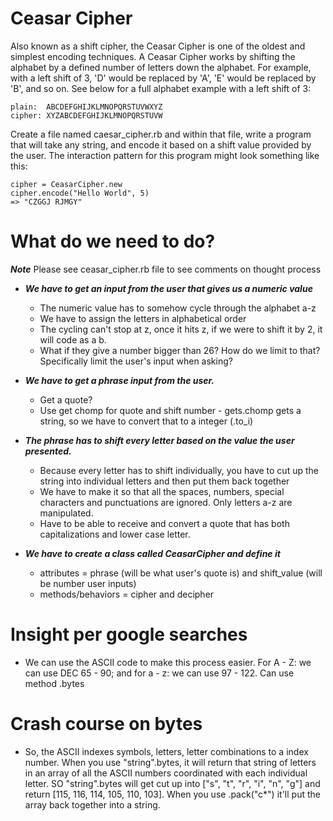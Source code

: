 # Ceasar Cipher

Also known as a shift cipher, the Ceasar Cipher is one of the oldest and simplest encoding techniques.  A Ceasar Cipher works by shifting the alphabet by a defined number of letters down the alphabet.  For example, with a left shift of 3, 'D' would be replaced by 'A', 'E' would be replaced by 'B', and so on.  See below for a full alphabet example with a left shift of 3:

```
plain:  ABCDEFGHIJKLMNOPQRSTUVWXYZ
cipher: XYZABCDEFGHIJKLMNOPQRSTUVW
```

Create a file named caesar_cipher.rb and within that file, write a program that will take any string, and encode it based on a shift value provided by the user.  The interaction pattern for this program might look something like this:

```
cipher = CeasarCipher.new
cipher.encode("Hello World", 5)
=> "CZGGJ RJMGY"
```

# What do we need to do?

***Note*** Please see ceasar_cipher.rb file to see comments on thought process

* ***We have to get an input from the user that gives us a numeric value***
  * The numeric value has to somehow cycle through the alphabet a-z
  * We have to assign the letters in alphabetical order
  * The cycling can't stop at z, once it hits z, if we were to shift it by 2, it will code as a b.
  * What if they give a number bigger than 26? How do we limit to that? Specifically limit the user's input when asking?

* ***We have to get a phrase input from the user.***
  * Get a quote?
  * Use get chomp for quote and shift number  - gets.chomp gets a string, so we have to convert that to a integer (.to_i)

* ***The phrase has to shift every letter based on the value the user presented.***
  * Because every letter has to shift individually, you have to cut up the string into individual letters and then put them back together
  * We have to make it so that all the spaces, numbers, special characters and punctuations are ignored. Only letters a-z are manipulated.
  * Have to be able to receive and convert a quote that has both capitalizations and lower case letter.

* ***We have to create a class called CeasarCipher and define it***
  * attributes = phrase (will be what user's quote is) and shift_value (will be number user inputs)
  * methods/behaviors = cipher and decipher


# Insight per google searches

* We can use the ASCII code to make this process easier. For A - Z: we can use DEC 65 - 90; and for a - z: we can use 97 - 122. Can use method .bytes

# Crash course on bytes

* So, the ASCII indexes symbols, letters, letter combinations to a index number. When you use "string".bytes, it will return that string of letters in an array of all the ASCII numbers coordinated with each individual letter. SO "string".bytes will get cut up into ["s", "t", "r", "i", "n", "g"] and return [115, 116, 114, 105, 110, 103]. When you use .pack("c*") it'll put the array back together into a string.
